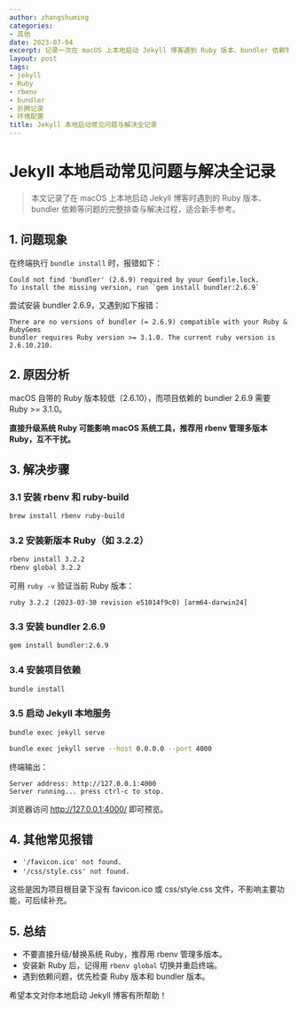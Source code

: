 ```yaml
---
author: zhangshuming
categories:
- 其他
date: 2023-07-04
excerpt: 记录一次在 macOS 上本地启动 Jekyll 博客遇到 Ruby 版本、bundler 依赖等问题的完整排查与解决过程，适合新手参考。
layout: post
tags:
- jekyll
- Ruby
- rbenv
- bundler
- 折腾记录
- 环境配置
title: Jekyll 本地启动常见问题与解决全记录
---
```

# Jekyll 本地启动常见问题与解决全记录

> 本文记录了在 macOS 上本地启动 Jekyll 博客时遇到的 Ruby 版本、bundler 依赖等问题的完整排查与解决过程，适合新手参考。

## 1. 问题现象

在终端执行 `bundle install` 时，报错如下：

```
Could not find 'bundler' (2.6.9) required by your Gemfile.lock.
To install the missing version, run `gem install bundler:2.6.9`
```

尝试安装 bundler 2.6.9，又遇到如下报错：

```
There are no versions of bundler (= 2.6.9) compatible with your Ruby & RubyGems
bundler requires Ruby version >= 3.1.0. The current ruby version is 2.6.10.210.
```

## 2. 原因分析

macOS 自带的 Ruby 版本较低（2.6.10），而项目依赖的 bundler 2.6.9 需要 Ruby >= 3.1.0。

**直接升级系统 Ruby 可能影响 macOS 系统工具，推荐用 rbenv 管理多版本 Ruby，互不干扰。**

## 3. 解决步骤

### 3.1 安装 rbenv 和 ruby-build

```sh
brew install rbenv ruby-build
```

### 3.2 安装新版本 Ruby（如 3.2.2）

```sh
rbenv install 3.2.2
rbenv global 3.2.2
```

可用 `ruby -v` 验证当前 Ruby 版本：

```
ruby 3.2.2 (2023-03-30 revision e51014f9c0) [arm64-darwin24]
```

### 3.3 安装 bundler 2.6.9

```sh
gem install bundler:2.6.9
```

### 3.4 安装项目依赖

```sh
bundle install
```

### 3.5 启动 Jekyll 本地服务

```sh
bundle exec jekyll serve

```
```sh
bundle exec jekyll serve --host 0.0.0.0 --port 4000
```
终端输出：

```
Server address: http://127.0.0.1:4000
Server running... press ctrl-c to stop.
```

浏览器访问 http://127.0.0.1:4000/ 即可预览。

## 4. 其他常见报错

- `'/favicon.ico' not found.`
- `'/css/style.css' not found.`

这些是因为项目根目录下没有 favicon.ico 或 css/style.css 文件，不影响主要功能，可后续补充。

## 5. 总结

- 不要直接升级/替换系统 Ruby，推荐用 rbenv 管理多版本。
- 安装新 Ruby 后，记得用 `rbenv global` 切换并重启终端。
- 遇到依赖问题，优先检查 Ruby 版本和 bundler 版本。

希望本文对你本地启动 Jekyll 博客有所帮助！ 